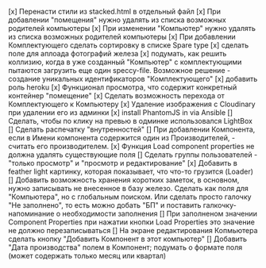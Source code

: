[x] Перенасти стили из stacked.html в отдельный файл
[x] При добавлении "помещения" нужно удалять из списка возможных родителей компьютеры
[x] При изменении "Компьютер" нужно удалять из списка возможных родителей компьютеры
[x] При добавлении Комплектующего сделать сортировку в списке Spare type
[x] сделать поле для аплоада фотографий железа
[x] подумать, как решить коллизию, когда в уже созданный "Компьютер" с комплектующими пытаются загрузить еще один speccy-file.
    Возможное решение - создание уникальных идентификаторов "Комплектующего"
[x] добавить роль heroku
[x] Функционал просмотра, что содержит конкретный контейнер "помещение"
[x] Сделать возможность перехода от Комплектующего к Компьютеру
[x] Удаление изображения с Cloudinary при удалении его из админки
[x] install PhantomJS in via Ansible
[] Сделать, чтобы по клику на превью в одминке использовался LightBox
[] Сделать распечатку "внутренностей"
[] При добавлении Компонента, если в Имени компонента содержится один из Производителей, - считать его производителем.
[x] Функция Load component properties не должна удалять существующие поля
[] Сделать группы пользователей - "только просмотр" и "просмотр и редактирование"
[x] Добавить в feather light картинку, которая показывает, что что-то грузится (Loader)
[] Добавить возможность хранения коротких заметок, в основном, нужно записывать не внесенное в базу железо. Сделать как поля 
   для "Компьютера", но с глобальным поиском. Или сделать просто галочку "Не заполнено", то есть можно добать "БП" и поставить 
   галкочку-напоминание о необходимости заполнения
[] При заполненом значении Component Properties при нажатии кнопки Load Properties это значение не должно перезаписываться
[] На экране редактирования Копмьютера сделать кнопку "Добавить Компонент в этот компьютер"
[] Добавить "Дата производства" полем в Компонент; подумать о формате поля (может содержать только месяц или квартал)
